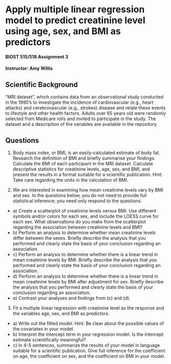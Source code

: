 # Apply multiple linear regression model to predict creatinine level using age, sex, and BMI as predictors
#### BIOST 515/518 Assignment 3
#### Instructor:  Amy Willis

## Scientific Background 

“MRI dataset”, which contains data from an observational study conducted in the 1990’s to investigate the incidence of cardiovascular (e.g., heart attacks) and cerebrovascular (e.g., strokes) disease and relate these events to lifestyle and other health factors. Adults over 65 years old were randomly selected from Medicare rolls and invited to participate in the study. The dataset and a description of the variables are available in the repository.

## Questions
1. Body mass index, or BMI, is an easily-calculated estimate of body fat. Research the definition of
BMI and briefly summarise your findings. Calculate the BMI of each participant in the MRI dataset.
Calculate descriptive statistics for creatinine levels, age, sex, and BMI, and present the results in a
format suitable for a scientific publication. Hint: Take care regarding the units in the calculation of
BMI.

2. We are interested in examining how mean creatinine levels vary by BMI and sex. In the questions
below, you do not need to provide full statistical inference; you need only respond to the questions.
- a) Create a scatterplot of creatinine levels versus BMI. Use different symbols and/or colors for
each sex, and include the LOESS curve for each sex. What observations do you make from the
scatterplot regarding the association between creatinine levels and BMI?
- b) Perform an analysis to determine whether mean creatinine levels differ between the sexes. Briefly
describe the analysis that you performed and clearly state the basis of your conclusion regarding
an association.
- c) Perform an analysis to determine whether there is a linear trend in mean creatinine levels by BMI.
Briefly describe the analysis that you performed and clearly state the basis of your conclusion
regarding an association.
- d) Perform an analysis to determine whether there is a linear trend in mean creatinine levels by BMI
after adjustment for sex. Briefly describe the analysis that you performed and clearly state the
basis of your conclusion regarding an association.
- e) Contrast your analyses and findings from (c) and (d).

3. Fit a multiple linear regression with creatinine level as the response and the variables age, sex, and
BMI as predictors.
- a) Write out the fitted model. Hint: Be clear about the possible values of the covariates in your
model.
- b) Interpret the intercept term in your regression model. Is the intercept estimate scientifically
meaningful?
- c) In 4-5 sentences, summarize the results of your model in language suitable for a scientific publication.
Give full inference for the coefficient on age, the coefficient on sex, and the coefficient on BMI in
your model.
